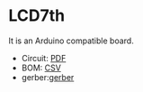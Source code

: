 LCD7th
============
It is an Arduino compatible board.

 - Circuit: [PDF](https://github.com/danfei/LCD7th/blob/master/LCD7th.pdf)
 - BOM: [CSV](https://github.com/danfei/LCD7th/blob/master/LCD7th.csv)
 - gerber:[gerber](https://github.com/danfei/LCD7th/blob/master/gerber/)
